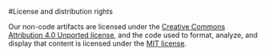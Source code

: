 #License and distribution rights

Our non-code artifacts are licensed under the [Creative Commons Attribution 4.0 Unported license](https://creativecommons.org/licenses/by/4.0/), and the code used to format, analyze, and display that content is licensed under the [MIT license](https://github.com/github/choosealicense.com/blob/gh-pages/LICENSE.md).